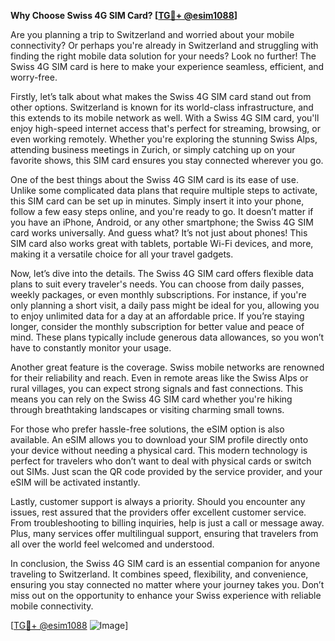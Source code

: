 **Why Choose Swiss 4G SIM Card? [[TG💪+ @esim1088](https://t.me/s/esim1088)]**

Are you planning a trip to Switzerland and worried about your mobile connectivity? Or perhaps you're already in Switzerland and struggling with finding the right mobile data solution for your needs? Look no further! The Swiss 4G SIM card is here to make your experience seamless, efficient, and worry-free.

Firstly, let’s talk about what makes the Swiss 4G SIM card stand out from other options. Switzerland is known for its world-class infrastructure, and this extends to its mobile network as well. With a Swiss 4G SIM card, you'll enjoy high-speed internet access that's perfect for streaming, browsing, or even working remotely. Whether you're exploring the stunning Swiss Alps, attending business meetings in Zurich, or simply catching up on your favorite shows, this SIM card ensures you stay connected wherever you go.

One of the best things about the Swiss 4G SIM card is its ease of use. Unlike some complicated data plans that require multiple steps to activate, this SIM card can be set up in minutes. Simply insert it into your phone, follow a few easy steps online, and you're ready to go. It doesn’t matter if you have an iPhone, Android, or any other smartphone; the Swiss 4G SIM card works universally. And guess what? It’s not just about phones! This SIM card also works great with tablets, portable Wi-Fi devices, and more, making it a versatile choice for all your travel gadgets.

Now, let’s dive into the details. The Swiss 4G SIM card offers flexible data plans to suit every traveler's needs. You can choose from daily passes, weekly packages, or even monthly subscriptions. For instance, if you're only planning a short visit, a daily pass might be ideal for you, allowing you to enjoy unlimited data for a day at an affordable price. If you’re staying longer, consider the monthly subscription for better value and peace of mind. These plans typically include generous data allowances, so you won’t have to constantly monitor your usage.

Another great feature is the coverage. Swiss mobile networks are renowned for their reliability and reach. Even in remote areas like the Swiss Alps or rural villages, you can expect strong signals and fast connections. This means you can rely on the Swiss 4G SIM card whether you're hiking through breathtaking landscapes or visiting charming small towns.

For those who prefer hassle-free solutions, the eSIM option is also available. An eSIM allows you to download your SIM profile directly onto your device without needing a physical card. This modern technology is perfect for travelers who don’t want to deal with physical cards or switch out SIMs. Just scan the QR code provided by the service provider, and your eSIM will be activated instantly.

Lastly, customer support is always a priority. Should you encounter any issues, rest assured that the providers offer excellent customer service. From troubleshooting to billing inquiries, help is just a call or message away. Plus, many services offer multilingual support, ensuring that travelers from all over the world feel welcomed and understood.

In conclusion, the Swiss 4G SIM card is an essential companion for anyone traveling to Switzerland. It combines speed, flexibility, and convenience, ensuring you stay connected no matter where your journey takes you. Don’t miss out on the opportunity to enhance your Swiss experience with reliable mobile connectivity. 

[[TG💪+ @esim1088](https://t.me/s/esim1088) ![Image](https://i.postimg.cc/Y0z9fWf4/image.png)]